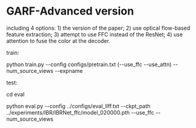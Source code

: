 # GARF-Advanced version
including 4 options: 1) the version of the paper; 2) use optical flow-based feature extraction; 3) attempt to use FFC instead of the ResNet; 4) use attention to fuse the color at the decoder.

train:

python train.py --config configs/pretrain.txt (--use_ffc --use_attn) --num_source_views --expname


test:

cd eval

python eval.py --config ../configs/eval_llff.txt --ckpt_path ../experiments/IBR/IBRNet_ffc/model_020000.pth --use_ffc --num_source_views
